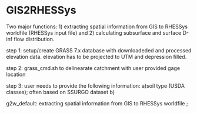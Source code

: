 # GIS2RHESSys

Two major functions: 1) extracting spatial information from GIS to RHESSys worldfile (RHESSys input file) and 2) calculating subsurface and surface D-inf flow distribution.

step 1:   setup/create GRASS 7.x database with downloadeded and processed elevation data. 
          elevation has to be projected to UTM and depression filled. 
          
step 2:   grass_cmd.sh to delinearate catchment with user provided gage location

step 3:   user needs to provide the following information:
          a)soil type (USDA classes); often based on SSURGO dataset
          b)


g2w_default:    extracting spatial information from GIS to RHESSys worldfile ;

               




